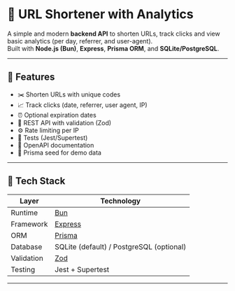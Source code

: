 # 🔗 URL Shortener with Analytics

A simple and modern **backend API** to shorten URLs, track clicks and view basic analytics (per day, referrer, and user-agent).  
Built with **Node.js (Bun)**, **Express**, **Prisma ORM**, and **SQLite/PostgreSQL**.

---

## 🚀 Features

- ✂️ Shorten URLs with unique codes  
- 📈 Track clicks (date, referrer, user agent, IP)  
- ⏰ Optional expiration dates  
- 🧱 REST API with validation (Zod)  
- ⚙️ Rate limiting per IP  
- 🧪 Tests (Jest/Supertest)  
- 🧩 OpenAPI documentation  
- 🌱 Prisma seed for demo data  

---

## 🧰 Tech Stack

| Layer | Technology |
|-------|-------------|
| Runtime | [Bun](https://bun.sh) |
| Framework | [Express](https://expressjs.com/) |
| ORM | [Prisma](https://www.prisma.io/) |
| Database | SQLite (default) / PostgreSQL (optional) |
| Validation | [Zod](https://github.com/colinhacks/zod) |
| Testing | Jest + Supertest |

---
